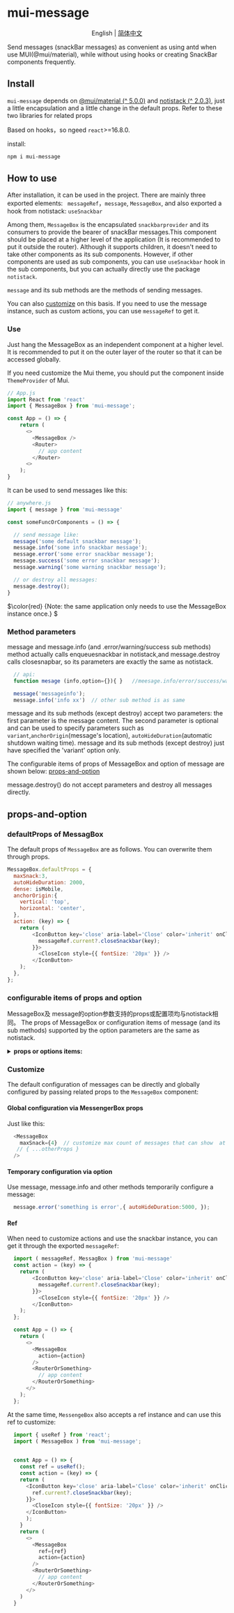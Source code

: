 # mui-message

<div align="center"> 

English | [简体中文](https://github.com/liudichen/mui-message/blob/master/README.zh-CN.md)
  
</div>

Send messages (snackBar messages) as convenient as using antd when use MUI(@mui/material), while without using hooks or creating SnackBar components frequently.

## Install

`mui-message` depends on [@mui/material (^ 5.0.0)](https://github.com/mui/material-ui) and [notistack (^ 2.0.3)](https://github.com/iamhosseindhv/notistack), just a little encapsulation and a little change in the default props. Refer to these two libraries for related props

Based on hooks，so ngeed `react`>=16.8.0.

install:

```bash
npm i mui-message
```


## How to use

After installation, it can be used in the project. There are mainly three exported elements: ` messageRef`，`message`, `MessageBox`, and also exported a hook from notistack: `useSnackbar`

Among them, `MessageBox` is the encapsulated `snackbarprovider` and its consumers to provide the bearer of snackBar messages.This component should be placed at a higher level of the application (It is recommended to put it outside the router). Although it supports children, it doesn't need to take other components as its sub components. However, if other components are used as sub components, you can use `useSnackbar` hook in the sub components, but you can actually directly use the package `notistack`.

`message` and its sub methods are the methods of sending messages.

You can also [customize](###Customize) on this basis. If you need to use the message instance, such as custom actions, you can use `messageRef` to get it.

### Use

Just hang the MessageBox as an independent component at a higher level. It is recommended to put it on the outer layer of the router so that it can be accessed globally.

If you need customize the Mui theme, you should put the component inside  `ThemeProvider` of Mui.

```javascript
// App.js
import React from 'react'
import { MessageBox } from 'mui-message';

const App = () => {
    return (
      <>
        <MessageBox />
        <Router>
          // app content
        </Router>
      <>
    );
}
```

It can be used to send messages like this:

```javascript
// anywhere.js
import { message } from 'mui-message'

const someFuncOrComponents = () => {

  // send message like:
  message('some default snackbar message');
  message.info('some info snackbar message');
  message.error('some error snackbar message');
  message.success('some error snackbar message');
  message.warning('some warning snackbar message');

  // or destroy all messages:
  message.destroy();
}

```

  $\color{red} {Note: the same application only needs to use the MessageBox instance once.} $


### Method parameters

message and message.info (and .error/warning/success sub methods) method actually calls enqueuesnackbar in notistack,and message.destroy calls closesnapbar, so its parameters are exactly the same as notistack.

```javascript
  // api: 
  function mesage (info,option={}){ }   //meesage.info/error/success/warning is as same as this.

  message('messageinfo');
  message.info('info xx')  // other sub method is as same 
```
message and its sub methods (except destroy) accept two parameters: the first parameter is the message content. The second parameter is optional and can be used to specify parameters such as `variant`,`anchorOrigin`(message's location), `autoHideDuration`(automatic shutdown waiting time). message and its sub methods (except destroy) just have specified the 'variant' option only.

The configurable items of props of MessageBox and option of message are shown below: [props-and-option](##props-and-option)

message.destroy() do not accept parameters and destroy all messages directly.

## props-and-option

### defaultProps of MessagBox

The default props of `MessageBox` are as follows. You can overwrite them through props.

```javascript
MessageBox.defaultProps = {
  maxSnack:3,
  autoHideDuration: 2000,
  dense: isMobile,
  anchorOrigin:{
    vertical: 'top',
    horizontal: 'center',
  },
  action: (key) => {
    return (
        <IconButton key='close' aria-label='Close' color='inherit' onClick={() => {
          messageRef.current?.closeSnackbar(key);
        }}>
          <CloseIcon style={{ fontSize: '20px' }} />
        </IconButton>
    );
  },
};
```

### configurable items of props and option

MessageBox及 message的option参数支持的props或配置项均与notistack相同。
The props of MessageBox or configuration items of message (and its sub methods) supported by the option parameters  are the same as notistack.

<details>
  <summary><b>props or options items:</b></summary>

```javascript
MessageBox.propTypes = {
  /**
   * Denser margins for snackbars. Recommended to be used on mobile devices.
   * @default isMobile exported from 'react-device-detect'
   */
  dense: PropTypes.bool,
  /**
   * Maximum snackbars that can be stacked on top of one another.
   * @default 3
   */
  maxSnack: PropTypes.number,
  /**
   * Hides iconVariant if set to `true`.
   * @default false
   */
  hideIconVariant: PropTypes.bool,
  /**
   * Valid and exist HTML Node element, used to target `ReactDOM.createPortal`
   */
  domRoot: PropTypes.elementType,
  /**
   * Override or extend the styles applied to the container component or Snackbars.
   */
  classes: PropTypes.object,
  /**
   * The action to display. It renders after the message, at the end of the snackbar.
   */
  action: PropTypes.oneOfType([PropTypes.node,PropTypes.func]),
  /**
   * The anchor of the `Snackbar`.
   * On smaller screens, the component grows to occupy all the available width,
   * the horizontal alignment is ignored.
   * @default { vertical: 'top', horizontal: 'center' }
   */
  anchorOrigin: PropTypes.shape({
    horizontal: PropTypes.oneOf(['center', 'left', 'right']).isRequired,
    vertical: PropTypes.oneOf(['bottom', 'top']).isRequired,
  }),
  /**
   * The number of milliseconds to wait before automatically calling the
   * `onClose` function. `onClose` should then set the state of the `open`
   * prop to hide the Snackbar. This behavior is disabled by default with
   * the `null` value.
   * @default 2000
   */
  autoHideDuration: PropTypes.number,
  /**
   * Props applied to the `ClickAwayListener` element.
   */
  ClickAwayListenerProps: PropTypes.object,  
  /**
   * If `true`, the `autoHideDuration` timer will expire even if the window is not focused.
   * @default false
   */
  disableWindowBlurListener: PropTypes.bool,
  /**
   * The number of milliseconds to wait before dismissing after user interaction.
   * If `autoHideDuration` property isn't specified, it does nothing.
   * If `autoHideDuration` property is specified but `resumeHideDuration` isn't,
   * we use the default value.
   * @default autoHideDuration / 2 ms.
   */
  resumeHideDuration:PropTypes.number,
  /**
   * The component used for the transition. (e.g. Slide, Grow, Zoom, etc.)
   * @default Slide
   */
  TransitionComponent: PropTypes.elementType,
  /**
   * The duration for the transition, in milliseconds.
   * You may specify a single timeout for all transitions, or individually with an object.
   * @default {
   *   enter: 225,
   *   exit: 195,
   * }
   */
  transitionDuration: PropTypes.oneOfType([
    PropTypes.number,
    PropTypes.shape({
      appear: PropTypes.number,
      enter: PropTypes.number,
      exit: PropTypes.number,
    }),    
  ]),
  /**
   * Props applied to the transition element.
   * By default, the element is based on this [`Transition`](http://reactcommunity.org/react-transition-group/transition/) component.
   * @default {}
   */
  TransitionProps: PropTypes.object,
  /**
   * Callback fired before snackbar requests to get closed. The `reason` parameter can optionally be used to control the response to `onClose`.
   */
  onClose: PropTypes.func,
  /**
   * Callback fired before the transition is entering.
   */
  onEnter: PropTypes.func,
  /**
   * Callback fired when the transition has entered.
   */
  onEntered: PropTypes.func,
  /**
   * Callback fired when the transition is entering
   */
  onEntering: PropTypes.func,
  /**
   * Callback fired before the transition is exiting
   */
  onExit: PropTypes.func,
  /**
   * Callback fired when the transition has exited
   */
  onExited: PropTypes.func,
  /**
   * Callback fired when the transition is exiting.
   */
  onExiting: PropTypes.func,
  /**
   * Ignores displaying multiple snackbars with the same `message`
   * @default false
   */
  preventDuplicate: PropTypes.bool,
  /**
   * Used to easily display different variant of snackbars. When passed to `SnackbarProvider` all snackbars inherit the `variant`, unless you override it in `enqueueSnackbar` options.
   * @default default
   */
  variant: PropTypes.oneOf(['default','error','warning','success','info']),
};
```

</details>


### Customize

The default configuration of messages can be directly and globally configured by passing related props to the `MessageBox` component:

#### Global configuration via MessengerBox props

Just like this:

```javascript
  <MessageBox
    maxSnack={4}  // customize max count of messages that can show  at the same time
   // { ...otherProps }
  />
```

#### Temporary configuration via option

Use message, message.info and other methods temporarily configure a message:

```javascript
  message.error('something is error',{ autoHideDuration:5000, });
```

#### Ref

When need to customize actions and use the snackbar instance, you can get it through the exported `messageRef`:

```javascript
  import ( messageRef, MessagBox ) from 'mui-message'
  const action = (key) => {
    return (
        <IconButton key='close' aria-label='Close' color='inherit' onClick={() => {
          messageRef.current?.closeSnackbar(key);
        }}>
          <CloseIcon style={{ fontSize: '20px' }} />
        </IconButton>
    );
  };

  const App = () => {
    return (
      <>
        <MessageBox
          action={action}
        />
        <RouterOrSomething>
          // app content
        </RouterOrSomething>
      </>
    );
  };

```

At the same time, `MessengeBox` also accepts a ref instance and can use this ref to customize:

```javascript
  import { useRef } from 'react';
  import ( MessageBox ) from 'mui-message';
  

  const App = () => {
    const ref = useRef();
    const action = (key) => {
    return (
      <IconButton key='close' aria-label='Close' color='inherit' onClick={() => {
        ref.current?.closeSnackbar(key);
      }}>
        <CloseIcon style={{ fontSize: '20px' }} />
      </IconButton>
      );
    }
    return (
      <>
        <MessageBox
          ref={ref}
          action={action}
        />
        <RouterOrSomething>
          // app content
        </RouterOrSomething>
      </>
    )
  }

```





